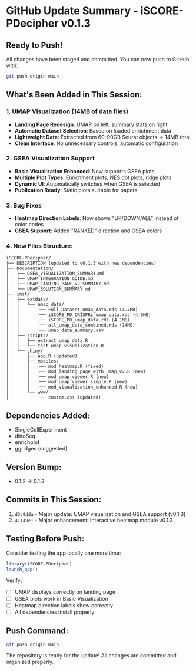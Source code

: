 # GitHub Update Summary - iSCORE-PDecipher v0.1.3

## Ready to Push!

All changes have been staged and committed. You can now push to GitHub with:

```bash
git push origin main
```

## What's Been Added in This Session:

### 1. UMAP Visualization (14MB of data files)
- **Landing Page Redesign**: UMAP on left, summary stats on right
- **Automatic Dataset Selection**: Based on loaded enrichment data
- **Lightweight Data**: Extracted from 60-90GB Seurat objects → 14MB total
- **Clean Interface**: No unnecessary controls, automatic configuration

### 2. GSEA Visualization Support
- **Basic Visualization Enhanced**: Now supports GSEA plots
- **Multiple Plot Types**: Enrichment plots, NES dot plots, ridge plots
- **Dynamic UI**: Automatically switches when GSEA is selected
- **Publication Ready**: Static plots suitable for papers

### 3. Bug Fixes
- **Heatmap Direction Labels**: Now shows "UP/DOWN/ALL" instead of color codes
- **GSEA Support**: Added "RANKED" direction and GSEA colors

### 4. New Files Structure:
```
iSCORE-PDecipher/
├── DESCRIPTION (updated to v0.1.3 with new dependencies)
├── Documentation/
│   ├── GSEA_VISUALIZATION_SUMMARY.md
│   ├── UMAP_INTEGRATION_GUIDE.md
│   ├── UMAP_LANDING_PAGE_V2_SUMMARY.md
│   └── UMAP_SOLUTION_SUMMARY.md
├── inst/
│   ├── extdata/
│   │   └── umap_data/
│   │       ├── Full_Dataset_umap_data.rds (4.7MB)
│   │       ├── iSCORE_PD_CRISPRi_umap_data.rds (4.6MB)
│   │       ├── iSCORE_PD_umap_data.rds (4.1MB)
│   │       ├── all_umap_data_combined.rds (14MB)
│   │       └── umap_data_summary.csv
│   ├── scripts/
│   │   ├── extract_umap_data.R
│   │   └── test_umap_visualization.R
│   └── shiny/
│       ├── app.R (updated)
│       ├── modules/
│       │   ├── mod_heatmap.R (fixed)
│       │   ├── mod_landing_page_with_umap_v2.R (new)
│       │   ├── mod_umap_viewer.R (new)
│       │   ├── mod_umap_viewer_simple.R (new)
│       │   └── mod_visualization_enhanced.R (new)
│       └── www/
│           └── custom.css (updated)
```

## Dependencies Added:
- SingleCellExperiment
- dittoSeq  
- enrichplot
- ggridges (suggested)

## Version Bump:
- 0.1.2 → 0.1.3

## Commits in This Session:
1. `d3c9dda` - Major update: UMAP visualization and GSEA support (v0.1.3)
2. `41149e1` - Major enhancement: Interactive heatmap module v0.1.3

## Testing Before Push:
Consider testing the app locally one more time:
```r
library(iSCORE.PDecipher)
launch_app()
```

Verify:
- [ ] UMAP displays correctly on landing page
- [ ] GSEA plots work in Basic Visualization
- [ ] Heatmap direction labels show correctly
- [ ] All dependencies install properly

## Push Command:
```bash
git push origin main
```

The repository is ready for the update! All changes are committed and organized properly.